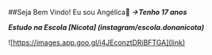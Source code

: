 ##Seja Bem Vindo! Eu sou Angélica💙
**_→Tenho 17 anos_**

**_Estudo na Escola [Nicota] (instagram/escola.donanicota)_** 

![https://images.app.goo.gl/i4JEconztDRiBFTGA](link)

